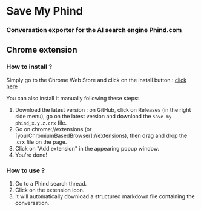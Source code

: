 # Save My Phind 
### Conversation exporter for the AI search engine Phind.com

## Chrome extension
### How to install ?
Simply go to the Chrome Web Store and click on the install button : [click here](https://chrome.google.com/webstore/detail/save-my-phind/agklnagmfeooogcppjccdnoallkhgkod)

You can also install it manually following these steps:
1. Download the latest version : on GitHub, click on Releases (in the right side menu), go on the latest version and download the `save-my-phind_x.y.z.crx` file.
2. Go on chrome://extensions (or \[yourChromiumBasedBrowser]://extensions), then drag and drop the .crx file on the page.
3. Click on "Add extension" in the appearing popup window.
4. You're done!

### How to use ?
1. Go to a Phind search thread.
2. Click on the extension icon.
3. It will automatically download a structured markdown file containing the conversation.
